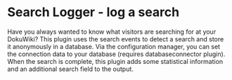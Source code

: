 Search Logger - log a search
============================

Have you always wanted to know what visitors are searching for at your DokuWiki? This plugin uses the search events to detect a search and store it anonymously in a database. Via the configuration manager, you can set the connection data to your database (requires databaseconnector plugin).
When the search is complete, this plugin adds some statistical information and an additional search field to the output.
